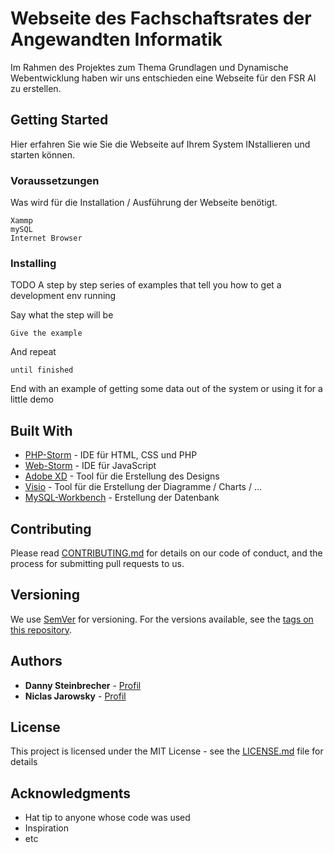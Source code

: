 # Webseite des Fachschaftsrates der Angewandten Informatik
Im Rahmen des Projektes zum Thema Grundlagen und Dynamische Webentwicklung haben wir uns entschieden eine Webseite für den FSR AI zu erstellen.

## Getting Started

Hier erfahren Sie wie Sie die Webseite auf Ihrem System INstallieren und starten können.

### Voraussetzungen

Was wird für die Installation / Ausführung der Webseite benötigt.

```
Xammp
mySQL
Internet Browser
```

### Installing

TODO
A step by step series of examples that tell you how to get a development env running

Say what the step will be

```
Give the example
```

And repeat

```
until finished
```

End with an example of getting some data out of the system or using it for a little demo

## Built With

* [PHP-Storm](https://www.jetbrains.com/phpstorm/) - IDE für HTML, CSS und PHP
* [Web-Storm](https://www.jetbrains.com/webstorm/) - IDE für JavaScript
* [Adobe XD](https://www.adobe.com/de/products/xd.html) - Tool für die Erstellung des Designs
* [Visio](https://products.office.com/de-de/visio) - Tool für die Erstellung der Diagramme / Charts / ...
* [MySQL-Workbench](https://www.mysql.com/de/products/workbench/) - Erstellung der Datenbank


## Contributing

Please read [CONTRIBUTING.md](https://gist.github.com/PurpleBooth/b24679402957c63ec426) for details on our code of conduct, and the process for submitting pull requests to us.

## Versioning

We use [SemVer](http://semver.org/) for versioning. For the versions available, see the [tags on this repository](https://github.com/your/project/tags). 

## Authors

* **Danny Steinbrecher** - [Profil](https://github.com/darthkali)
* **Niclas Jarowsky** - [Profil](https://github.com/TotalFlash)

## License

This project is licensed under the MIT License - see the [LICENSE.md](LICENSE.md) file for details

## Acknowledgments

* Hat tip to anyone whose code was used
* Inspiration
* etc
